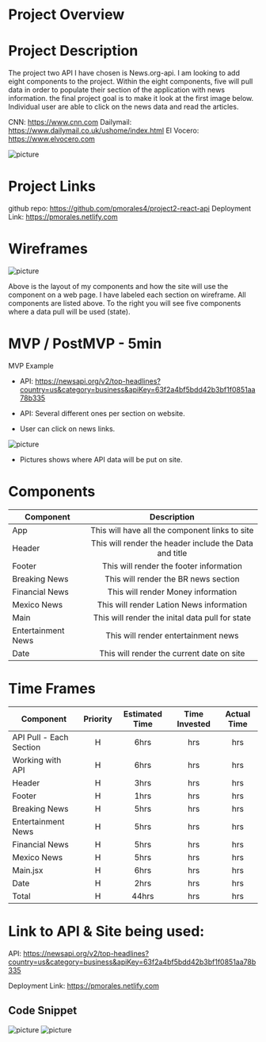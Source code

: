 # Project Overview

# Project Description

The project two API I have chosen is News.org-api. I am looking to add eight components to the project. Within the eight components, five will pull data in order to populate their section of the application with news information. the final project goal is to make it look at the first image below. Individual user are able to click on the news data and read the articles.

CNN: https://www.cnn.com
Dailymail: https://www.dailymail.co.uk/ushome/index.html
El Vocero: https://www.elvocero.com

![picture](src/images/IMG_8759.jpg)

# Project Links

github repo: https://github.com/pmorales4/project2-react-api
Deployment Link: https://pmorales.netlify.com

# Wireframes

![picture](src/images/Project-2-Wireframe.jpg)

Above is the layout of my components and how the site will use the component on a web page. I have labeled each section on wireframe. All components are listed above. To the right you will see five components where a data pull will be used (state).

# MVP / PostMVP - 5min

MVP Example

- API: https://newsapi.org/v2/top-headlines?country=us&category=business&apiKey=63f2a4bf5bdd42b3bf1f0851aa78b335

- API: Several different ones per section on website.
- User can click on news links.

![picture](src/images/IMG_87599.jpg)

- Pictures shows where API data will be put on site.

# Components

| Component          |                      Description                       |
| ------------------ | :----------------------------------------------------: |
| App                |     This will have all the component links to site     |
| Header             | This will render the header include the Data and title |
| Footer             |        This will render the footer information         |
| Breaking News      |          This will render the BR news section          |
| Financial News     |           This will render Money information           |
| Mexico News        |        This will render Lation News information        |
| Main               |    This will render the inital data pull for state     |
| Entertainment News |          This will render entertainment news           |
| Date               |       This will render the current date on site        |

# Time Frames

| Component               | Priority | Estimated Time | Time Invested | Actual Time |
| ----------------------- | :------: | :------------: | :------------: | :---------: |
| API Pull - Each Section |    H     |      6hrs       |      hrs       |     hrs     |
| Working with API        |    H     |      6hrs       |      hrs       |     hrs     |
| Header                  |    H     |      3hrs       |      hrs       |     hrs     |
| Footer                  |    H     |      1hrs       |      hrs       |     hrs     |
| Breaking News           |    H     |      5hrs       |      hrs       |     hrs     |
| Entertainment News      |    H     |      5hrs       |      hrs       |     hrs     |
| Financial News          |    H     |      5hrs       |      hrs       |     hrs     |
| Mexico News             |    H     |      5hrs       |      hrs       |     hrs     |
| Main.jsx                |    H     |      6hrs       |      hrs       |     hrs     |
| Date                    |    H     |      2hrs       |      hrs       |     hrs     |
| Total                   |    H     |      44hrs       |      hrs       |     hrs     |

# Link to API & Site being used:

API: https://newsapi.org/v2/top-headlines?country=us&category=business&apiKey=63f2a4bf5bdd42b3bf1f0851aa78b335

Deployment Link: https://pmorales.netlify.com

## Code Snippet

![picture](src/images/vscode-snip.png)
![picture](src/images/data-snip.png)
